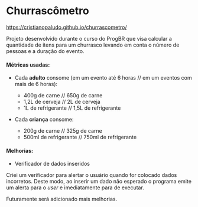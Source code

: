 # Churrascômetro

https://cristianopaludo.github.io/churrascometro/

Projeto desenvolvido durante o curso do ProgBR que visa calcular a quantidade de itens para um churrasco levando em conta o número de pessoas e a duração do evento.

 #### Métricas usadas:

 - Cada **adulto** consome (em um evento até 6 horas // em um eventos com mais de 6 horas):
    - 400g de carne // 650g de carne
    - 1,2L de cerveja // 2L de cerveja
    - 1L de refrigerante // 1,5L de refrigerante

- Cada **criança** consome:
    - 200g de carne // 325g de carne
    - 500ml de refrigerante // 750ml de refrigerante

 #### Melhorias:

 - Verificador de dados inseridos

 Criei um verificador para alertar o usuário quando for colocado dados incorretos. Deste modo, ao inserir um dado não esperado o programa emite um alerta para o *user* e imediatamente para de executar.


Futuramente será adicionado mais melhorias.
